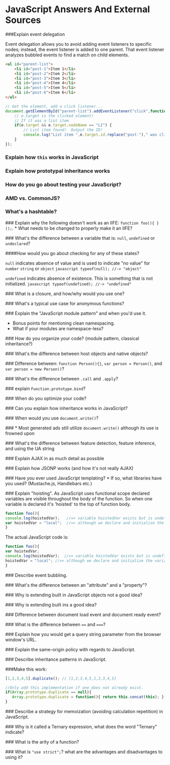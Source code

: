 # JavaScript Answers And External Sources

###<a name='q1'>Explain event delegation</a>

Event delegation allows you to avoid adding event listeners to specific nodes; 
instead, the event listener is added to one parent. 
That event listener analyzes bubbled events to find a match on child elements.

```html
<ul id="parent-list">
	<li id="post-1">Item 1</li>
	<li id="post-2">Item 2</li>
	<li id="post-3">Item 3</li>
	<li id="post-4">Item 4</li>
	<li id="post-5">Item 5</li>
	<li id="post-6">Item 6</li>
</ul>
```
```javascript
// Get the element, add a click listener...
document.getElementById("parent-list").addEventListener("click",function(e) {
	// e.target is the clicked element!
	// If it was a list item
	if(e.target && e.target.nodeName == "LI") {
		// List item found!  Output the ID!
		console.log("List item ",e.target.id.replace("post-")," was clicked!");
	}
});
```
### <a name='q2'>Explain how `this` works in JavaScript</a>

### <a name='q3'>Explain how prototypal inheritance works</a>

### <a name='q4'>How do you go about testing your JavaScript?</a>

### <a name='q5'>AMD vs. CommonJS?</a>

### <a name='q6'>What's a hashtable?</a>

###<a name='q7'> Explain why the following doesn't work as an IIFE: `function foo(){ }();`. 
    * What needs to be changed to properly make it an IIFE?</a>
    
###<a name='q8'> What's the difference between a variable that is: `null`, `undefined` or `undeclared`?</a>

####How would you go about checking for any of these states?
    
`null` indicates absence of value and is used to indicate "no value" for `number` `string` or `object` 
    ```javascript
    typeof(null); //-> "object"
    ```

`undefined` indicates absence of existence. This is something that is not initialized.
    ```javascript
    typeof(undefined); //-> "undefined"
    ```

###<a name='q9'> What is a closure, and how/why would you use one?</a>

###<a name='q10'> What's a typical use case for anonymous functions?</a>

###<a name='q11'> Explain the "JavaScript module pattern" and when you'd use it.
   * Bonus points for mentioning clean namespacing.
   * What if your modules are namespace-less?</a>

###<a name='q12'> How do you organize your code? (module pattern, classical inheritance?)</a>

###<a name='q13'> What's the difference between host objects and native objects?</a>

###<a name='q14'> Difference between: `function Person(){}`, `var person = Person()`, and `var person = new Person()`?</a>

###<a name='q15'> What's the difference between `.call` and `.apply`?</a>

###<a name='q16'> explain `Function.prototype.bind`?</a>

###<a name='q17'> When do you optimize your code?</a>

###<a name='q18'> Can you explain how inheritance works in JavaScript?</a>

###<a name='q19'> When would you use `document.write()`?</a>

###<a name='q20'> * Most generated ads still utilize `document.write()` although its use is frowned upon</a>

###<a name='q21'> What's the difference between feature detection, feature inference, and using the UA string</a>

###<a name='q22'> Explain AJAX in as much detail as possible</a>

###<a name='q23'> Explain how JSONP works (and how it's not really AJAX)</a>

###<a name='q24'> Have you ever used JavaScript templating?
    * If so, what libraries have you used? (Mustache.js, Handlebars etc.)</a>


###<a name='q25'> Explain "hoisting".</a>
As JavaScript uses functional scope declared variables are visible throughout the body of the function.
So when one variable is declared it's 'hoisted' to the top of function body.
 ```javascript
 function foo(){
 console.log(hoistedVar); 	//=> variable hoistedVar exists but is undefined
 var hoistedVar = "local";	//=> although we declare and initialize the variable here
 }
 ```
 The actual JavaScript code is:
  ```javascript
  function foo(){
  var hoistedVar;
  console.log(hoistedVar); 	//=> variable hoistedVar exists but is undefined
  hoistedVar = "local";	//=> although we declare and initialize the variable here
  }
  ```
 
###<a name='q26'> Describe event bubbling.</a>

###<a name='q27'> What's the difference between an "attribute" and a "property"?</a>


###<a name='q28'> Why is extending built in JavaScript objects not a good idea?</a>

###<a name='q29'> Why is extending built ins a good idea?</a>

###<a name='q30'> Difference between document load event and document ready event?</a>

###<a name='q31'> What is the difference between `==` and `===`?</a>

###<a name='q32'> Explain how you would get a query string parameter from the browser window's URL.</a>

###<a name='q33'> Explain the same-origin policy with regards to JavaScript.</a>

###<a name='q34'> Describe inheritance patterns in JavaScript.</a>

###<a name='q35'>Make this work:</a>
```javascript
[1,2,3,4,5].duplicate(); // [1,2,3,4,5,1,2,3,4,5]
```
```javascript
//Only add this implementation if one does not already exist.
if(Array.prototype.duplicate == null){
   Array.prototype.duplicate = function(){ return this.concat(this); }
}
```
###<a name='q36'> Describe a strategy for memoization (avoiding calculation repetition) in JavaScript.</a>

###<a name='q37'> Why is it called a Ternary expression, what does the word "Ternary" indicate?</a>

###<a name='q38'> What is the arity of a function?</a>

###<a name='q39'> What is `"use strict";`? what are the advantages and disadvantages to using it?</a>